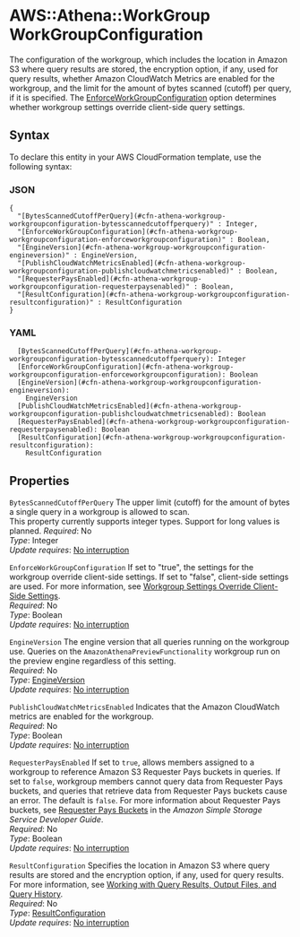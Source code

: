 # AWS::Athena::WorkGroup WorkGroupConfiguration<a name="aws-properties-athena-workgroup-workgroupconfiguration"></a>

The configuration of the workgroup, which includes the location in Amazon S3 where query results are stored, the encryption option, if any, used for query results, whether Amazon CloudWatch Metrics are enabled for the workgroup, and the limit for the amount of bytes scanned \(cutoff\) per query, if it is specified\. The [EnforceWorkGroupConfiguration](https://docs.aws.amazon.com/AWSCloudFormation/latest/UserGuide/aws-properties-athena-workgroup-workgroupconfiguration.html#cfn-athena-workgroup-workgroupconfiguration-enforceworkgroupconfiguration) option determines whether workgroup settings override client\-side query settings\.

## Syntax<a name="aws-properties-athena-workgroup-workgroupconfiguration-syntax"></a>

To declare this entity in your AWS CloudFormation template, use the following syntax:

### JSON<a name="aws-properties-athena-workgroup-workgroupconfiguration-syntax.json"></a>

```
{
  "[BytesScannedCutoffPerQuery](#cfn-athena-workgroup-workgroupconfiguration-bytesscannedcutoffperquery)" : Integer,
  "[EnforceWorkGroupConfiguration](#cfn-athena-workgroup-workgroupconfiguration-enforceworkgroupconfiguration)" : Boolean,
  "[EngineVersion](#cfn-athena-workgroup-workgroupconfiguration-engineversion)" : EngineVersion,
  "[PublishCloudWatchMetricsEnabled](#cfn-athena-workgroup-workgroupconfiguration-publishcloudwatchmetricsenabled)" : Boolean,
  "[RequesterPaysEnabled](#cfn-athena-workgroup-workgroupconfiguration-requesterpaysenabled)" : Boolean,
  "[ResultConfiguration](#cfn-athena-workgroup-workgroupconfiguration-resultconfiguration)" : ResultConfiguration
}
```

### YAML<a name="aws-properties-athena-workgroup-workgroupconfiguration-syntax.yaml"></a>

```
  [BytesScannedCutoffPerQuery](#cfn-athena-workgroup-workgroupconfiguration-bytesscannedcutoffperquery): Integer
  [EnforceWorkGroupConfiguration](#cfn-athena-workgroup-workgroupconfiguration-enforceworkgroupconfiguration): Boolean
  [EngineVersion](#cfn-athena-workgroup-workgroupconfiguration-engineversion): 
    EngineVersion
  [PublishCloudWatchMetricsEnabled](#cfn-athena-workgroup-workgroupconfiguration-publishcloudwatchmetricsenabled): Boolean
  [RequesterPaysEnabled](#cfn-athena-workgroup-workgroupconfiguration-requesterpaysenabled): Boolean
  [ResultConfiguration](#cfn-athena-workgroup-workgroupconfiguration-resultconfiguration): 
    ResultConfiguration
```

## Properties<a name="aws-properties-athena-workgroup-workgroupconfiguration-properties"></a>

`BytesScannedCutoffPerQuery`  <a name="cfn-athena-workgroup-workgroupconfiguration-bytesscannedcutoffperquery"></a>
The upper limit \(cutoff\) for the amount of bytes a single query in a workgroup is allowed to scan\.  
This property currently supports integer types\. Support for long values is planned\.
*Required*: No  
*Type*: Integer  
*Update requires*: [No interruption](https://docs.aws.amazon.com/AWSCloudFormation/latest/UserGuide/using-cfn-updating-stacks-update-behaviors.html#update-no-interrupt)

`EnforceWorkGroupConfiguration`  <a name="cfn-athena-workgroup-workgroupconfiguration-enforceworkgroupconfiguration"></a>
If set to "true", the settings for the workgroup override client\-side settings\. If set to "false", client\-side settings are used\. For more information, see [Workgroup Settings Override Client\-Side Settings](https://docs.aws.amazon.com/athena/latest/ug/workgroups-settings-override.html)\.  
*Required*: No  
*Type*: Boolean  
*Update requires*: [No interruption](https://docs.aws.amazon.com/AWSCloudFormation/latest/UserGuide/using-cfn-updating-stacks-update-behaviors.html#update-no-interrupt)

`EngineVersion`  <a name="cfn-athena-workgroup-workgroupconfiguration-engineversion"></a>
The engine version that all queries running on the workgroup use\. Queries on the `AmazonAthenaPreviewFunctionality` workgroup run on the preview engine regardless of this setting\.  
*Required*: No  
*Type*: [EngineVersion](aws-properties-athena-workgroup-engineversion.md)  
*Update requires*: [No interruption](https://docs.aws.amazon.com/AWSCloudFormation/latest/UserGuide/using-cfn-updating-stacks-update-behaviors.html#update-no-interrupt)

`PublishCloudWatchMetricsEnabled`  <a name="cfn-athena-workgroup-workgroupconfiguration-publishcloudwatchmetricsenabled"></a>
Indicates that the Amazon CloudWatch metrics are enabled for the workgroup\.  
*Required*: No  
*Type*: Boolean  
*Update requires*: [No interruption](https://docs.aws.amazon.com/AWSCloudFormation/latest/UserGuide/using-cfn-updating-stacks-update-behaviors.html#update-no-interrupt)

`RequesterPaysEnabled`  <a name="cfn-athena-workgroup-workgroupconfiguration-requesterpaysenabled"></a>
If set to `true`, allows members assigned to a workgroup to reference Amazon S3 Requester Pays buckets in queries\. If set to `false`, workgroup members cannot query data from Requester Pays buckets, and queries that retrieve data from Requester Pays buckets cause an error\. The default is `false`\. For more information about Requester Pays buckets, see [Requester Pays Buckets](https://docs.aws.amazon.com/AmazonS3/latest/dev/RequesterPaysBuckets.html) in the *Amazon Simple Storage Service Developer Guide*\.  
*Required*: No  
*Type*: Boolean  
*Update requires*: [No interruption](https://docs.aws.amazon.com/AWSCloudFormation/latest/UserGuide/using-cfn-updating-stacks-update-behaviors.html#update-no-interrupt)

`ResultConfiguration`  <a name="cfn-athena-workgroup-workgroupconfiguration-resultconfiguration"></a>
Specifies the location in Amazon S3 where query results are stored and the encryption option, if any, used for query results\. For more information, see [Working with Query Results, Output Files, and Query History](https://docs.aws.amazon.com/athena/latest/ug/querying.html)\.  
*Required*: No  
*Type*: [ResultConfiguration](aws-properties-athena-workgroup-resultconfiguration.md)  
*Update requires*: [No interruption](https://docs.aws.amazon.com/AWSCloudFormation/latest/UserGuide/using-cfn-updating-stacks-update-behaviors.html#update-no-interrupt)